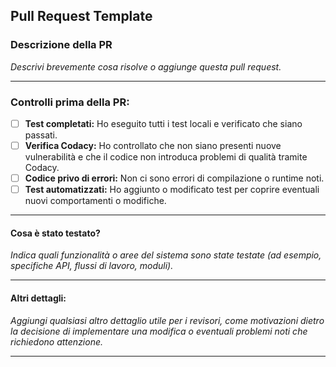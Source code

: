 ## **Pull Request Template**

### **Descrizione della PR**
_Descrivi brevemente cosa risolve o aggiunge questa pull request._

---

### **Controlli prima della PR:**

- [ ] **Test completati:** Ho eseguito tutti i test locali e verificato che siano passati.
- [ ] **Verifica Codacy:** Ho controllato che non siano presenti nuove vulnerabilità e che il codice non introduca problemi di qualità tramite Codacy.
- [ ] **Codice privo di errori:** Non ci sono errori di compilazione o runtime noti.
- [ ] **Test automatizzati:** Ho aggiunto o modificato test per coprire eventuali nuovi comportamenti o modifiche.

---

#### **Cosa è stato testato?**

_Indica quali funzionalità o aree del sistema sono state testate (ad esempio, specifiche API, flussi di lavoro, moduli)._

---

#### **Altri dettagli:**

_Aggiungi qualsiasi altro dettaglio utile per i revisori, come motivazioni dietro la decisione di implementare una modifica o eventuali problemi noti che richiedono attenzione._

---